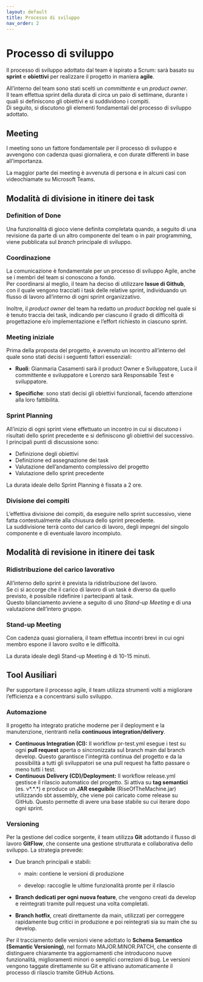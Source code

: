 ```yaml
---
layout: default
title: Processo di sviluppo
nav_order: 2
---
```


# **Processo di sviluppo**

Il processo di sviluppo adottato dal team è ispirato a Scrum: sarà basato su **sprint** e **obiettivi** per realizzare 
il progetto in maniera **agile**.

All’interno del team sono stati scelti un *committente* e un *product owner*.  
Il team effettua sprint della durata di circa un paio di settimane, durante i quali si definiscono gli obiettivi e si 
suddividono i compiti.  
Di seguito, si discutono gli elementi fondamentali del processo di sviluppo adottato.

## **Meeting**

I meeting sono un fattore fondamentale per il processo di sviluppo e avvengono con cadenza quasi giornaliera, e con
durate differenti in base all’importanza.

La maggior parte dei meeting è avvenuta di persona e in alcuni casi con videochiamate su Microsoft Teams.

## **Modalità di divisione in itinere dei task**

### **Definition of Done**

Una funzionalità di gioco viene definita completata quando, a seguito di una revisione da parte di un altro componente 
del team o in pair programming, viene pubblicata sul *branch* principale di sviluppo.

### **Coordinazione**

La comunicazione è fondamentale per un processo di sviluppo Agile, anche se i membri del team si conoscono a fondo.  
Per coordinarsi al meglio, il team ha deciso di utilizzare **Issue di Github**,  
con il quale vengono tracciati i task delle relative sprint, individuando un flusso di lavoro all’interno di ogni 
sprint organizzativo.

Inoltre, il *product owner* del team ha redatto un *product backlog* nel quale si è tenuto traccia dei task, indicando
per ciascuno il grado di difficoltà di progettazione e/o implementazione e l’effort richiesto in ciascuno sprint.

### **Meeting iniziale**

Prima della proposta del progetto, è avvenuto un incontro all’interno del quale sono stati decisi i seguenti
fattori essenziali:

* **Ruoli**: Gianmaria Casamenti sarà il product Owner e Sviluppatore, Luca il committente e sviluppatore e Lorenzo sarà 
Responsabile Test e sviluppatore.

* **Specifiche**: sono stati decisi gli obiettivi funzionali, facendo attenzione alla loro fattibilità.

### **Sprint Planning**

All’inizio di ogni sprint viene effettuato un incontro in cui si discutono i risultati dello sprint precedente e 
si definiscono gli obiettivi del successivo.  
I principali punti di discussione sono:

* Definizione degli obiettivi
* Definizione ed assegnazione dei task
* Valutazione dell’andamento complessivo del progetto
* Valutazione dello sprint precedente

La durata ideale dello Sprint Planning è fissata a 2 ore.

### **Divisione dei compiti**

L’effettiva divisione dei compiti, da eseguire nello sprint successivo, viene fatta contestualmente alla chiusura
dello sprint precedente.  
La suddivisione terrà conto del carico di lavoro, degli impegni del singolo componente e di eventuale lavoro incompiuto.

## **Modalità di revisione in itinere dei task**

### **Ridistribuzione del carico lavorativo**

All’interno dello sprint è prevista la ridistribuzione del lavoro.  
Se ci si accorge che il carico di lavoro di un task è diverso da quello previsto, è possibile ridefinire i 
partecipanti al task.  
Questo bilanciamento avviene a seguito di uno *Stand-up Meeting* e di una valutazione dell’intero gruppo.

### **Stand-up Meeting**

Con cadenza quasi giornaliera, il team effettua incontri brevi in cui ogni membro espone il lavoro svolto e 
le difficoltà.

La durata ideale degli Stand-up Meeting è di 10-15 minuti.

## **Tool Ausiliari**

Per supportare il processo agile, il team utilizza strumenti volti a migliorare l’efficienza e a concentrarsi 
sullo sviluppo.

### **Automazione**

Il progetto ha integrato pratiche moderne per il deployment e la manutenzione, rientranti 
nella **continuous integration/delivery**.

* **Continuous Integration (CI):** Il workflow pr-test.yml esegue i test su ogni **pull request** 
aperta o sincronizzata sul branch main dal branch develop. Questo garantisce l'integrità continua del progetto e
da la possibilità a tutti gli sviluppatori se una pull request ha fatto passare o meno tutti i test.
* **Continuous Delivery (CD)/Deployment:** Il workflow release.yml gestisce il rilascio automatico del progetto.
Si attiva su **tag semantici** (es. v\*.\*.\*) e produce un **JAR eseguibile** (RiseOfTheMachine.jar) utilizzando 
sbt assembly, che viene poi caricato come release su GitHub. Questo permette di avere una base stabile su cui iterare 
dopo ogni sprint.

### **Versioning**

Per la gestione del codice sorgente, il team utilizza **Git** adottando il flusso di lavoro **GitFlow**, che consente 
una gestione strutturata e collaborativa dello sviluppo. La strategia prevede:

* Due branch principali e stabili:

    * main: contiene le versioni di produzione

    * develop: raccoglie le ultime funzionalità pronte per il rilascio

* **Branch dedicati per ogni nuova feature**, che vengono creati da develop e reintegrati tramite pull request una
volta completati.

* **Branch hotfix**, creati direttamente da main, utilizzati per correggere rapidamente bug critici in produzione e 
poi reintegrati sia su main che su develop.

Per il tracciamento delle versioni viene adottato lo **Schema Semantico (Semantic Versioning)**, nel formato 
MAJOR.MINOR.PATCH, che consente di distinguere chiaramente tra aggiornamenti che introducono nuove funzionalità, 
miglioramenti minori o semplici correzioni di bug. Le versioni vengono taggate direttamente su Git e attivano 
automaticamente il processo di rilascio tramite GitHub Actions.